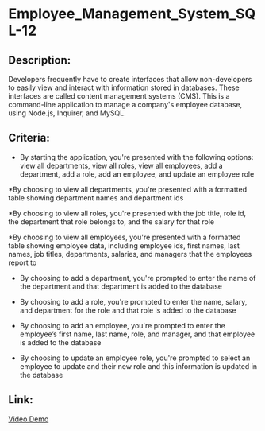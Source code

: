 # Employee_Management_System_SQL-12

## Description:
Developers frequently have to create interfaces that allow non-developers to easily view and interact with information stored in databases. These interfaces are called content management systems (CMS). This is a command-line application to manage a company's employee database, using Node.js, Inquirer, and MySQL.

## Criteria:

* By starting the application, you're presented with the following options: view all departments, view all roles, view all employees, add a department, add a role, add an employee, and update an employee role

*By choosing to view all departments, you're presented with a formatted table showing department names and department ids

*By choosing to view all roles, you're presented with the job title, role id, the department that role belongs to, and the salary for that role

*By choosing to view all employees, you're presented with a formatted table showing employee data, including employee ids, first names, last names, job titles, departments, salaries, and managers that the employees report to

* By choosing to add a department, you're prompted to enter the name of the department and that department is added to the database

* By choosing to add a role, you're prompted to enter the name, salary, and department for the role and that role is added to the database


* By choosing to add an employee, you're prompted to enter the employee’s first name, last name, role, and manager, and that employee is added to the database

* By choosing to update an employee role, you're prompted to select an employee to update and their new role and this information is updated in the database 

## Link:

[Video Demo](pending)
